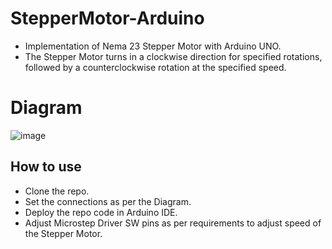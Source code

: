 # StepperMotor-Arduino
* Implementation of Nema 23 Stepper Motor with Arduino UNO.
* The Stepper Motor turns in a clockwise direction for specified rotations, followed by a counterclockwise rotation at the specified speed.


# Diagram


![image](https://github.com/Dhiren2699/StepperMotor-Arduino/assets/48174979/daeb98c8-ee7c-477e-8041-91e7ca615df5)



## How to use

* Clone the repo.
* Set the connections as per the Diagram.
* Deploy the repo code in Arduino IDE.
* Adjust Microstep Driver SW pins as per requirements to adjust speed of the Stepper Motor.
